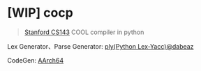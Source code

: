 # [WIP] cocp
> [Stanford CS143](https://web.stanford.edu/class/cs143/) COOL compiler in python

Lex Generator、Parse Generator: [ply(Python Lex-Yacc)@dabeaz](https://github.com/dabeaz/ply)

CodeGen: [AArch64](https://en.wikipedia.org/wiki/AArch64)
